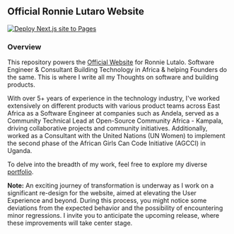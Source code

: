 ## Official Ronnie Lutaro Website

[![Deploy Next.js site to Pages](https://github.com/ronnielutalo/ronnielutalo.github.io/actions/workflows/nextjs-deployment.yaml/badge.svg)](https://github.com/ronnielutaro/ronnielutaro.github.io/actions/workflows/nextjs-deployment.yaml)

### Overview

This repository powers the [Official Website](https://ronnielutalo.github.io) for Ronnie Lutalo. Software Engineer & Consultant Building Technology in Africa & helping Founders do the same. This is where I write all my Thoughts on software and building products.

With over 5+ years of experience in the technology industry, I've worked extensively on different products with various product teams across East Africa as a Software Engineer at companies such as Andela, served as a Community Technical Lead at Open-Source Community Africa - Kampala, driving collaborative projects and community initiatives. Additionally, worked as a Consultant with the United Nations (UN Women) to implement the second phase of the African Girls Can Code Initiative (AGCCI) in Uganda.

To delve into the breadth of my work, feel free to explore my diverse [portfolio](https://ronnielutaro.github.io/portfolio).

**Note:** An exciting journey of transformation is underway as I work on a significant re-design for the website, aimed at elevating the User Experience and beyond. During this process, you might notice some deviations from the expected behavior and the possibility of encountering minor regressions. I invite you to anticipate the upcoming release, where these improvements will take center stage.
